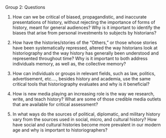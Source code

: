 Group 2: Questions
1.	How can we be critical of biased, propagandistic, and inaccurate presentations of history, without rejecting the importance of forms of history, meant for general audiences? Why is it important to identify the biases that arise from personal investments to subjects by historians?

2.	How have the histories/stories of the “Others,” or those whose stories have been systematically repressed, altered the way historians look at historiography and the way history has generally been understood and represented throughout time? Why is it important to both address individuals memory, as well as, the collective memory?

3.	How can individuals or groups in relevant fields, such as law, politics, advertisement, etc.…, besides history and academia, use the same critical tools that historiography evaluates and why is it beneficial?

4.	How is new media playing an increasing role is the way we research, write, and teach history? What are some of those credible media outlets that are available for critical assessment? 

5.	In what ways do the sources of political, diplomatic, and military history vary from the sources used in social, micro, and cultural history? How have social and cultural histories become more prevalent in our modern age and why is important to historiographers? 
